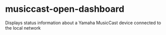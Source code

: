 # musiccast-open-dashboard
Displays status information about a Yamaha MusicCast device connected to the local network
